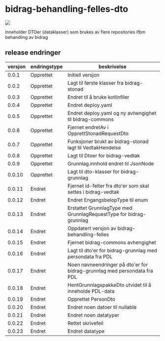 # bidrag-behandling-felles-dto

![](https://github.com/navikt/bidrag-behandling-felles-dto/workflows/maven%20deploy/badge.svg)

Inneholder DTOer (dataklasser) som brukes av flere repositories ifbm behandling av bidrag

## release endringer

| versjon | endringstype | beskrivelse                                                              |
|---------|--------------|--------------------------------------------------------------------------|
| 0.0.1   | Opprettet    | Initiell versjon                                                         |
| 0.0.2   | Opprettet    | Lagt til første klasser fra bidrag-stonad                                |
| 0.0.3   | Opprettet    | Endret til å bruke kotlinfiler                                           |
| 0.0.4   | Opprettet    | Endret deploy.yaml                                                       |
| 0.0.5   | Opprettet    | Endret deploy.yaml og ny avhengighet til bidrag-commons                  |
| 0.0.6   | Opprettet    | Fjernet endretAv i OpprettStonadRequestDto                               |
| 0.0.7   | Opprettet    | Funksjoner brukt av bidrag-stonad lagt til VedtakHendelse                |
| 0.0.8   | Opprettet    | Lagt til Dtoer for bidrag-vedtak                                         |
| 0.0.9   | Opprettet    | Grunnlag.innhold endret til JsonNode                                     |
| 0.0.10  | Opprettet    | Lagt til dto-klasser for bidrag-grunnlag                                 |
| 0.0.11  | Endret       | Fjernet id-felter fra dto'er som skal settes i bidrag-vedtak             |
| 0.0.12  | Endret       | Endret EngangsbelopType til enum                                         |
| 0.0.13  | Endret       | Erstattet GrunnlagType med GrunnlagRequestType for bidrag-grunnlag       |
| 0.0.14  | Endret       | Oppdatert versjon av bidrag-behandling-felles                            |
| 0.0.15  | Endret       | Fjernet bidrag-commons avhengighet                                       |
| 0.0.16  | Endret       | Lagt til dto'er for bidrag-grunnlag med persondata fra PDL               |
| 0.0.17  | Endret       | Noen navneendringer på dto'er for bidrag-grunnlag med persondata fra PDL |
| 0.0.18  | Endret       | HentGrunnlagspakkeDto utvidet til å inneholde PDL-data                   |
| 0.0.19  | Endret       | Opprettet PersonDto                                                      |
| 0.0.20  | Endret       | Endret noen datoer til nullable                                          |
| 0.0.21  | Endret       | Endret noen datatyper                                                    |
| 0.0.22  | Endret       | Rettet skrivefeil                                                        |
| 0.0.23  | Endret       | Endret datatype                                                          |
